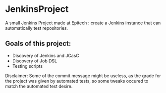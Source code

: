 # JenkinsProject
A small Jenkins Project made at Epitech : create a Jenkins instance that can automatically test repositories. 

## Goals of this project:
  - Discovery of Jenkins and JCasC
  - Discovery of Job DSL
  - Testing scripts


Disclaimer: Some of the commit message might be useless, as the grade for the project was given by automated tests, so some tweaks occured to match the automated test desire.

